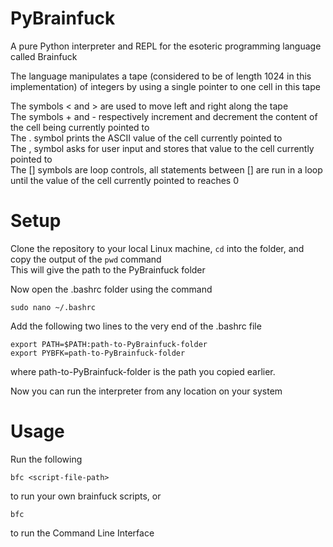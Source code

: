 # PyBrainfuck
A pure Python interpreter and REPL for the esoteric programming language called Brainfuck

The language manipulates a tape (considered to be of length 1024 in this implementation) of integers by using a single pointer 
to one cell in this tape

The symbols < and > are used to move left and right along the tape <br>
The symbols + and - respectively increment and decrement the content of the cell being currently pointed to <br>
The . symbol prints the ASCII value of the cell currently pointed to <br>
The , symbol asks for user input and stores that value to the cell currently pointed to <br>
The [] symbols are loop controls, all statements between [] are run in a loop until the value of the cell currently pointed to reaches 0

# Setup

Clone the repository to your local Linux machine, ```cd``` into the folder, and copy the output of the ```pwd``` command <br>
This will give the path to the PyBrainfuck folder

Now open the .bashrc folder using the command 

```
sudo nano ~/.bashrc
```
Add the following two lines to the very end of the .bashrc file

```
export PATH=$PATH:path-to-PyBrainfuck-folder
export PYBFK=path-to-PyBrainfuck-folder
```

where path-to-PyBrainfuck-folder is the path you copied earlier. 

Now you can run the interpreter from any location on your system

# Usage

Run the following
```
bfc <script-file-path>
```
to run your own brainfuck scripts, or 
```
bfc
```
to run the Command Line Interface
